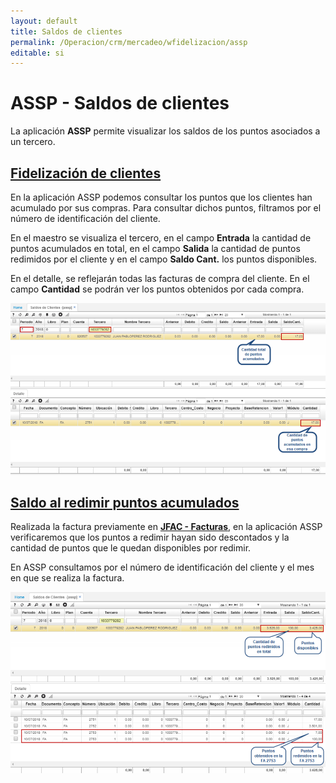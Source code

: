 ```yaml
---
layout: default
title: Saldos de clientes
permalink: /Operacion/crm/mercadeo/wfidelizacion/assp
editable: si
---
```


# ASSP - Saldos de clientes

La aplicación **ASSP** permite visualizar los saldos de los puntos asociados a un tercero.  

## [Fidelización de clientes](http://docs.oasiscom.com/Operacion/crm/mercadeo/wfidelizacion/assp#fidelización-de-clientes)

En la aplicación ASSP podemos consultar los puntos que los clientes han acumulado por sus compras. Para consultar dichos puntos, filtramos por el número de identificación del cliente.  

En el maestro se visualiza el tercero, en el campo **Entrada** la cantidad de puntos acumulados en total, en el campo **Salida** la cantidad de puntos redimidos por el cliente y en el campo **Saldo Cant.** los puntos disponibles.  

En el detalle, se reflejarán todas las facturas de compra del cliente. En el campo **Cantidad** se podrán ver los puntos obtenidos por cada compra.  

![](assp.png)


## [Saldo al redimir puntos acumulados](http://docs.oasiscom.com/Operacion/crm/mercadeo/wfidelizacion/assp#saldo-al-redimir-puntos-acumulados)

Realizada la factura previamente en [**JFAC - Facturas**](http://docs.oasiscom.com/Operacion/scm/pos/jcajero/jfac#fidelizaci%C3%B3n-de-clientes), en la aplicación ASSP verificaremos que los puntos a redimir hayan sido descontados y la cantidad de puntos que le quedan disponibles por redimir.  

En ASSP consultamos por el número de identificación del cliente y el mes en que se realiza la factura.  

![](assp1.png)